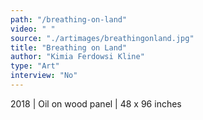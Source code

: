 ```yaml
---
path: "/breathing-on-land"
video: " "
source: "./artimages/breathingonland.jpg"
title: "Breathing on Land"
author: "Kimia Ferdowsi Kline"
type: "Art"
interview: "No"
---
```


2018 | Oil on wood panel | 48 x 96 inches 
